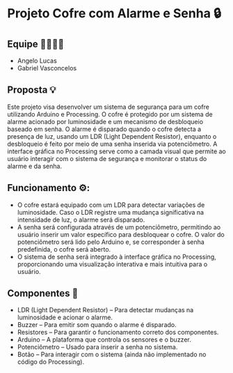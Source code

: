 # Projeto Cofre com Alarme e Senha 🔒

## Equipe 👨‍💻👩‍💻
- Angelo Lucas
- Gabriel Vasconcelos

## Proposta 💡
Este projeto visa desenvolver um sistema de segurança para um cofre utilizando Arduino e Processing. O cofre é protegido por um sistema de alarme acionado por luminosidade e um mecanismo de desbloqueio baseado em senha. O alarme é disparado quando o cofre detecta a presença de luz, usando um LDR (Light Dependent Resistor), enquanto o desbloqueio é feito por meio de uma senha inserida via potenciômetro. A interface gráfica no Processing serve como a camada visual que permite ao usuário interagir com o sistema de segurança e monitorar o status do alarme e da senha.

## Funcionamento ⚙️:
- O cofre estará equipado com um LDR para detectar variações de luminosidade. Caso o LDR registre uma mudança significativa na intensidade de luz, o alarme será disparado.
- A senha será configurada através de um potenciômetro, permitindo ao usuário inserir um valor específico para desbloquear o cofre. O valor do potenciômetro será lido pelo Arduino e, se corresponder à senha predefinida, o cofre será aberto.
- O sistema de senha será integrado à interface gráfica no Processing, proporcionando uma visualização interativa e mais intuitiva para o usuário.


## Componentes 🧰
- LDR (Light Dependent Resistor) – Para detectar mudanças na luminosidade e acionar o alarme.
- Buzzer – Para emitir som quando o alarme é disparado.
- Resistores – Para garantir o funcionamento correto dos componentes.
- Arduino – A plataforma que controla os sensores e o buzzer.
- Potenciômetro – Usado para inserir a senha no sistema.
- Botão – Para interagir com o sistema (ainda não implementado no código do Processing).
